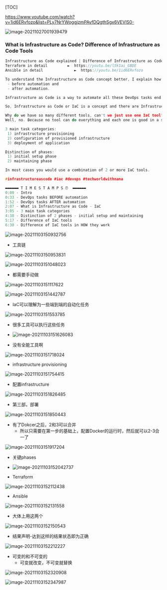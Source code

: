 [TOC]

https://www.youtube.com/watch?v=1id6ERvfozo&list=PLy7NrYWoggjzmPAyfDQgthSgx6VEVlS0-

![image-20211027001939479](https://tva1.sinaimg.cn/large/008i3skNly1gvt681k576j31pz0u0dlh.jpg)



### What is Infrastructure as Code? Difference of Infrastructure as Code Tools

```c
Infrastructure as Code explained | Difference of Infrastructure as Code Tools, like Terraform, Ansible or Puppet
Terraform in detail         ►  https://youtu.be/l5k1ai_GBDE
Ansible in detail              ►  https://youtu.be/1id6ERvfozo

To understand the Infrastructure as Code concept better, I explain how DevOps tasks were done
 - before automation and
 - after automation.

Infrastructure as Code is a way to automate all these DevOps tasks end to end instead of doing it manually. All the knowledge and expertise of system administrators or DevOps engineers are packed into programs and applications that carry out those tasks.

So, Infrastructure as Code or IaC is a concept and there are Infrastructure as Code tools, like Ansible, Puppet, Terraform or Cloudformation etc  that you can use for different tasks.

Why do we have so many different tools, can't we just use one IaC tool? 🙄
Well, no. Because no tool can do everything and each one is good in a specific area. IaC tools automate tasks in different categories for different phases:

3 main task categories:
 1) infrastructure provisioning
 2) configuration of provisioned infrastructure
 3) deployment of application

Distinction of phases:
 1) initial setup phase
 2) maintaining phase

In most cases you would use a combination of 2 or more IaC tools.

#infrastructureascode #iac #devops #techworldwithnana

▬▬▬▬▬▬ T I M E S T A M P S ⏰  ▬▬▬▬▬▬
0:00 - Intro
0:33 - DevOps tasks BEFORE automation
1:52 - DevOps tasks AFTER automation
2:07 - What is Infrastructure as Code - IaC 
3:05 - 3 main task categories
4:38 - Distinction of 2 phases - initial setup and maintaining
5:17 - Difference of IaC tools
6:30 - Difference of IaC tools in HOW they work
```

![image-20211103150932756](https://tva1.sinaimg.cn/large/008i3skNly1gw1za4kwt3j31go0u078a.jpg)



- 工具链

![image-20211103150953831](https://tva1.sinaimg.cn/large/008i3skNly1gw1zaho1hij31au0u0q5q.jpg)



![image-20211103151048023](https://tva1.sinaimg.cn/large/008i3skNly1gw1zbfytwaj31i80u0ad4.jpg)



- 都需要手动做

![image-20211103151117622](https://tva1.sinaimg.cn/large/008i3skNly1gw1zby7amtj31ko0u077f.jpg)



![image-20211103151442787](https://tva1.sinaimg.cn/large/008i3skNly1gw1zfih4brj31e10u0dj2.jpg)

- IaC可以理解为一些端到端的自动化任务

![image-20211103151553785](https://tva1.sinaimg.cn/large/008i3skNly1gw1zgqaqsrj31fh0u0tby.jpg)



- 很多工具可以执行这些任务
- ![image-20211103151626083](https://tva1.sinaimg.cn/large/008i3skNly1gw1zhakxe7j31f00u0jv1.jpg)



- 没有全能工具啊

![image-20211103151718024](https://tva1.sinaimg.cn/large/008i3skNly1gw1zi6wk4hj31ij0u0gp1.jpg)



- infrastructure provisioning

![image-20211103151754415](https://tva1.sinaimg.cn/large/008i3skNly1gw1zitqdbnj31q70u0gp7.jpg)

- 配置infrastructure

![image-20211103151826485](https://tva1.sinaimg.cn/large/008i3skNly1gw1zjdudruj31p10u0n1c.jpg)

- 第三部，部署

![image-20211103151850443](https://tva1.sinaimg.cn/large/008i3skNly1gw1zjst0qyj31ke0pagp4.jpg)



- 有了Dokcer之后，2和3可以合并
  - 所以只需要在第一步的基础上，配置Docker的运行时，然后就可以2-3合一了

![image-20211103151917204](https://tva1.sinaimg.cn/large/008i3skNly1gw1zk965n1j31b90u0go2.jpg)



- 关键phases
- ![image-20211103152042737](https://tva1.sinaimg.cn/large/008i3skNly1gw1zlqntfqj31l00u00wi.jpg)

- Terraform

![image-20211103152112438](https://tva1.sinaimg.cn/large/008i3skNly1gw1zm9bbfwj31ir0u0783.jpg)

- Ansible

![image-20211103152131558](https://tva1.sinaimg.cn/large/008i3skNly1gw1zml58fcj31i80u0n0k.jpg)

- 大体上用这两个

![image-20211103152150543](https://tva1.sinaimg.cn/large/008i3skNly1gw1zmxapi4j31l70u0td5.jpg)



- 结果声明-达到这样的结果状态即为正确

![image-20211103152212227](https://tva1.sinaimg.cn/large/008i3skNly1gw1znawz1tj31jj0u0djd.jpg)

- 可变的和不可变的
  - 可变就改变，不可变就替换

![image-20211103152320908](https://tva1.sinaimg.cn/large/008i3skNly1gw1zohczszj31dy0rs76x.jpg)



![image-20211103152347987](https://tva1.sinaimg.cn/large/008i3skNly1gw1zoydy72j31nc0u0dk3.jpg)

